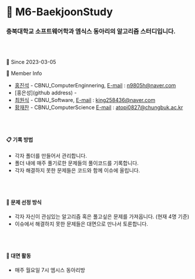 # :book: M6-BaekjoonStudy

### 충북대학교 소프트웨어학과 엠식스 동아리의 알고리즘 스터디입니다.
<br></br>

:calendar: Since 2023-03-05

:couple: Member Info

- [홍진석](http://github.com/Hong-JinSuk) - CBNU_ComputerEnginnering, [E-mail](n9805h@naver.com) : n9805h@naver.com
- [홍은성](github address) - 
- [최원식](https://github.com/king258436) - CBNU_Software, [E-mail](king258436@naver.com) : king258436@naver.com
- [황재찬](https://github.com/OopsIForgot) - CBNU_ComputerScience [E-mail](atopi0827@chungbuk.ac.kr) : atopi0827@chungbuk.ac.kr


<br></br>
####  :clipboard: 기록 방법

- 각자 폴더를 만들어서 관리합니다.
- 폴더 내에 매주 풀기로한 문제들의 풀이코드를 기록합니다.
- 각자 해결하지 못한 문제들은 코드와 함께 이슈에 올립니다.

<br></br>
#### :mag_right: 문제 선정 방식
- 각자 자신이 관심있는 알고리즘 혹은 풀고싶은 문제를 가져옵니다. (현재 4명 기준)
- 이슈에서 해결하지 못한 문제들은 대면으로 만나서 토론합니다.

<br></br>
####  :school: 대면 활동
- 매주 월요일 7시 엠시스 동아리방
